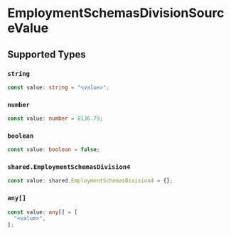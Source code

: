 # EmploymentSchemasDivisionSourceValue


## Supported Types

### `string`

```typescript
const value: string = "<value>";
```

### `number`

```typescript
const value: number = 8136.79;
```

### `boolean`

```typescript
const value: boolean = false;
```

### `shared.EmploymentSchemasDivision4`

```typescript
const value: shared.EmploymentSchemasDivision4 = {};
```

### `any[]`

```typescript
const value: any[] = [
  "<value>",
];
```

